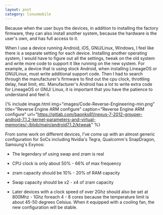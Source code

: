 ```yaml
---
layout: post
category: linuxmobile
---
```


Because when the user buys the devices, in addition to installing the factory firmware, they can also install another system, because the hardware is the user's own, and has full access to it.

When I use a device running Android, iOS, GNU/Linux, Windows, I feel like there is a separate setting for each device. Installing another operating system, I would have to figure out all the settings, tweak on the old system and write more code to support it like running on the new system. For example, a device that is using stock Android, when installing LineageOS or GNU/Linux, must write additional support code. Then I had to search through the manufacturer's firmware to find out the cpu clock, throttling delay, heat limit, etc. Manufacturer's Android has a lot to write extra code for LineageOS or GNU/ Linux, it is important that you have the patience to understand and feel it.

{% include image.html
            img="images/Code-Reverse-Engineering-min.png"
            title="Reverse Engine ARM configure"
            caption="Reverse Engine ARM configure" 
            url="https://gitlab.com/baonks81/nexus-7-2012-grouper-android-7.1.2-kernel-parameters-and-virtual-memories/-/blob/main/android7.1.2/ktweak" %}

From some work on different devices, I've come up with an almost generic configuration for SoCs including Nvidia's Tegra, Qualcomm's SnapDragon, Samsung's Exynos:

- The legendary of using swap and zram is real

- CPU clock is only about 50% - 66% of max frequency

- zram capacity should be 10% - 20% of RAM capacity

- Swap capacity should be x2 - x4 of zram capacity

- Later devices with a clock speed of over 2Ghz should also be set at 800Mhz - 1Ghz foreach 4 - 8 cores because the temperature limit is about 45-50 degrees Celsius. When it equipped with a cooling fan, the new configuration will be stable.
